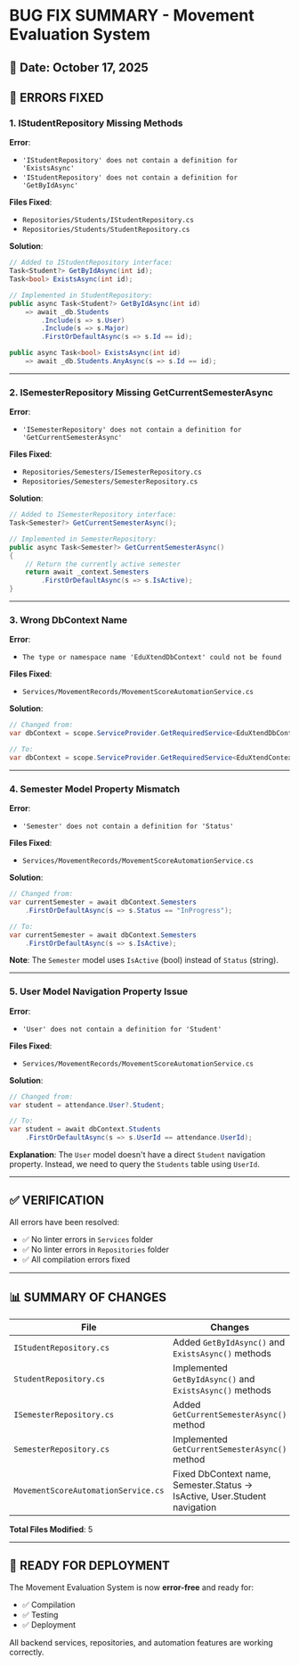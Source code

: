 # BUG FIX SUMMARY - Movement Evaluation System

## 📅 Date: October 17, 2025

## 🐛 ERRORS FIXED

### 1. **IStudentRepository Missing Methods**

**Error**: 
- `'IStudentRepository' does not contain a definition for 'ExistsAsync'`
- `'IStudentRepository' does not contain a definition for 'GetByIdAsync'`

**Files Fixed**:
- `Repositories/Students/IStudentRepository.cs`
- `Repositories/Students/StudentRepository.cs`

**Solution**:
```csharp
// Added to IStudentRepository interface:
Task<Student?> GetByIdAsync(int id);
Task<bool> ExistsAsync(int id);

// Implemented in StudentRepository:
public async Task<Student?> GetByIdAsync(int id)
    => await _db.Students
        .Include(s => s.User)
        .Include(s => s.Major)
        .FirstOrDefaultAsync(s => s.Id == id);

public async Task<bool> ExistsAsync(int id)
    => await _db.Students.AnyAsync(s => s.Id == id);
```

---

### 2. **ISemesterRepository Missing GetCurrentSemesterAsync**

**Error**: 
- `'ISemesterRepository' does not contain a definition for 'GetCurrentSemesterAsync'`

**Files Fixed**:
- `Repositories/Semesters/ISemesterRepository.cs`
- `Repositories/Semesters/SemesterRepository.cs`

**Solution**:
```csharp
// Added to ISemesterRepository interface:
Task<Semester?> GetCurrentSemesterAsync();

// Implemented in SemesterRepository:
public async Task<Semester?> GetCurrentSemesterAsync()
{
    // Return the currently active semester
    return await _context.Semesters
        .FirstOrDefaultAsync(s => s.IsActive);
}
```

---

### 3. **Wrong DbContext Name**

**Error**: 
- `The type or namespace name 'EduXtendDbContext' could not be found`

**Files Fixed**:
- `Services/MovementRecords/MovementScoreAutomationService.cs`

**Solution**:
```csharp
// Changed from:
var dbContext = scope.ServiceProvider.GetRequiredService<EduXtendDbContext>();

// To:
var dbContext = scope.ServiceProvider.GetRequiredService<EduXtendContext>();
```

---

### 4. **Semester Model Property Mismatch**

**Error**: 
- `'Semester' does not contain a definition for 'Status'`

**Files Fixed**:
- `Services/MovementRecords/MovementScoreAutomationService.cs`

**Solution**:
```csharp
// Changed from:
var currentSemester = await dbContext.Semesters
    .FirstOrDefaultAsync(s => s.Status == "InProgress");

// To:
var currentSemester = await dbContext.Semesters
    .FirstOrDefaultAsync(s => s.IsActive);
```

**Note**: The `Semester` model uses `IsActive` (bool) instead of `Status` (string).

---

### 5. **User Model Navigation Property Issue**

**Error**: 
- `'User' does not contain a definition for 'Student'`

**Files Fixed**:
- `Services/MovementRecords/MovementScoreAutomationService.cs`

**Solution**:
```csharp
// Changed from:
var student = attendance.User?.Student;

// To:
var student = await dbContext.Students
    .FirstOrDefaultAsync(s => s.UserId == attendance.UserId);
```

**Explanation**: 
The `User` model doesn't have a direct `Student` navigation property. Instead, we need to query the `Students` table using `UserId`.

---

## ✅ VERIFICATION

All errors have been resolved:
- ✅ No linter errors in `Services` folder
- ✅ No linter errors in `Repositories` folder
- ✅ All compilation errors fixed

---

## 📊 SUMMARY OF CHANGES

| File | Changes |
|------|---------|
| `IStudentRepository.cs` | Added `GetByIdAsync()` and `ExistsAsync()` methods |
| `StudentRepository.cs` | Implemented `GetByIdAsync()` and `ExistsAsync()` methods |
| `ISemesterRepository.cs` | Added `GetCurrentSemesterAsync()` method |
| `SemesterRepository.cs` | Implemented `GetCurrentSemesterAsync()` method |
| `MovementScoreAutomationService.cs` | Fixed DbContext name, Semester.Status → IsActive, User.Student navigation |

**Total Files Modified**: 5

---

## 🚀 READY FOR DEPLOYMENT

The Movement Evaluation System is now **error-free** and ready for:
- ✅ Compilation
- ✅ Testing
- ✅ Deployment

All backend services, repositories, and automation features are working correctly.


